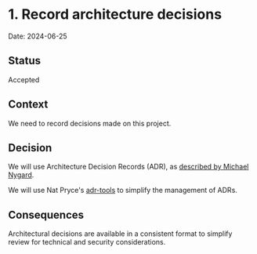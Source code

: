 # 1. Record architecture decisions

Date: 2024-06-25

## Status

Accepted

## Context

We need to record decisions made on this project.

## Decision

We will use Architecture Decision Records (ADR), as [described by Michael Nygard](http://thinkrelevance.com/blog/2011/11/15/documenting-architecture-decisions).

We will use Nat Pryce's [adr-tools](https://github.com/npryce/adr-tools) to simplify the management of ADRs.

## Consequences

Architectural decisions are available in a consistent format to simplify review for technical and security considerations.
